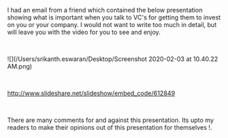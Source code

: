 I had an email from a friend which contained the below presentation showing what
is important when you talk to VC's for getting them to invest on you or your
company. I would not want to write too much in detail, but will leave you with
the video for you to see and enjoy.

 

![](/Users/srikanth.eswaran/Desktop/Screenshot 2020-02-03 at 10.40.22 AM.png)

 

<http://www.slideshare.net/slideshow/embed_code/612849>

 

There are many comments for and against this presentation. Its upto my readers
to make their opinions out of this presentation for themselves !.
